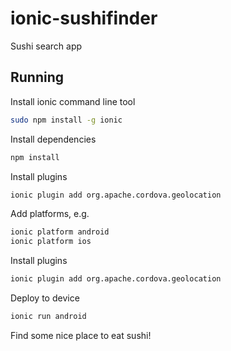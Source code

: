 ionic-sushifinder
=================

Sushi search app

Running
-------

Install ionic command line tool

```bash
sudo npm install -g ionic
```

Install dependencies

```bash
npm install
```

Install plugins

```bash
ionic plugin add org.apache.cordova.geolocation
```

Add platforms, e.g.

```bash
ionic platform android
ionic platform ios
```

Install plugins

```bash
ionic plugin add org.apache.cordova.geolocation
```

Deploy to device

```bash
ionic run android
```

Find some nice place to eat sushi!
